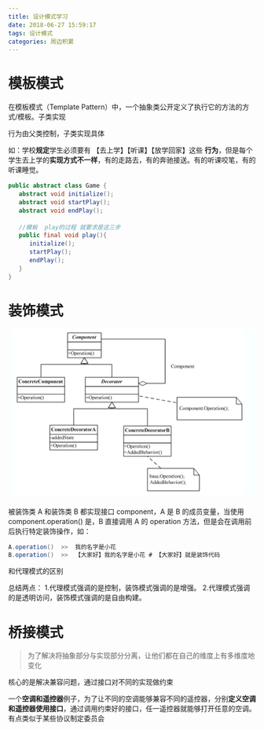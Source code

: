 ```yaml
---
title: 设计模式学习
date: 2018-06-27 15:59:17
tags: 设计模式
categories: 周边积累
---
```


# 模板模式

在模板模式（Template Pattern）中，一个抽象类公开定义了执行它的方法的方式/模板。子类实现

行为由父类控制，子类实现具体

如：学校**规定**学生必须要有 【去上学】【听课】【放学回家】这些 **行为**，但是每个学生去上学的**实现方式不一样**，有的走路去，有的奔驰接送。有的听课咬笔，有的听课睡觉。

```java
public abstract class Game {
   abstract void initialize();
   abstract void startPlay();
   abstract void endPlay();
 
   //模板  play的过程 就要求是这三步
   public final void play(){
      initialize();
      startPlay();
      endPlay();
   }
}
```



# 装饰模式

![](../images/2019-6/pattern_1.png)

被装饰类 A 和装饰类 B 都实现接口 component，A 是 B 的成员变量，当使用 component.operation() 是，B 直接调用 A 的 operation 方法，但是会在调用前后执行特定装饰操作，如：

```java
A.operation()  >>  我的名字是小花
B.operation()  >>  【大家好】我的名字是小花 # 【大家好】就是装饰代码 
```



和代理模式的区别

总结两点：
1.代理模式强调的是控制，装饰模式强调的是增强。
2.代理模式强调的是透明访问，装饰模式强调的是自由构建。



# 桥接模式

> 为了解决将抽象部分与实现部分分离，让他们都在自己的维度上有多维度地变化

核心的是解决兼容问题，通过接口对不同的实现做约束

一个**空调和遥控器**例子，为了让不同的空调能够兼容不同的遥控器，分别**定义空调和遥控器使用接口**，通过调用约束好的接口，任一遥控器就能够打开任意的空调。有点类似于某些协议制定委员会



